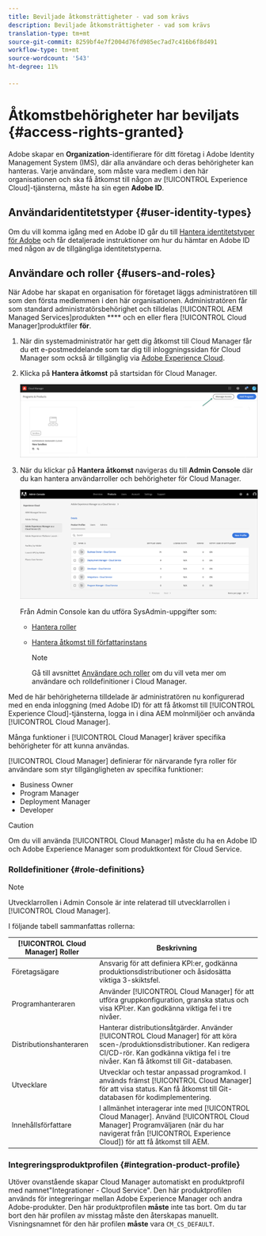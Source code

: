 ```yaml
---
title: Beviljade åtkomsträttigheter - vad som krävs
description: Beviljade åtkomsträttigheter - vad som krävs
translation-type: tm+mt
source-git-commit: 8259bf4e7f2004d76fd985ec7ad7c416b6f8d491
workflow-type: tm+mt
source-wordcount: '543'
ht-degree: 11%

---
```



# Åtkomstbehörigheter har beviljats {#access-rights-granted}

Adobe skapar en **Organization**-identifierare för ditt företag i Adobe Identity Management System (IMS), där alla användare och deras behörigheter kan hanteras. Varje användare, som måste vara medlem i den här organisationen och ska få åtkomst till någon av [!UICONTROL Experience Cloud]-tjänsterna, måste ha sin egen **Adobe ID**.

## Användaridentitetstyper {#user-identity-types}

Om du vill komma igång med en Adobe ID går du till [Hantera identitetstyper för Adobe](https://helpx.adobe.com/enterprise/using/identity.html) och får detaljerade instruktioner om hur du hämtar en Adobe ID med någon av de tillgängliga identitetstyperna.

## Användare och roller {#users-and-roles}

När Adobe har skapat en organisation för företaget läggs administratören till som den första medlemmen i den här organisationen. Administratören får som standard administratörsbehörighet och tilldelas [!UICONTROL AEM Managed Services]produkten **** och en eller flera [!UICONTROL Cloud Manager]produktfiler **för**. 

1. När din systemadministratör har gett dig åtkomst till Cloud Manager får du ett e-postmeddelande som tar dig till inloggningssidan för Cloud Manager som också är tillgänglig via [Adobe Experience Cloud](https://my.cloudmanager.adobe.com/).

1. Klicka på **Hantera åtkomst** på startsidan för Cloud Manager.

   ![](/help/onboarding/getting-access-to-aem-in-cloud/assets/sys-admin5.png)

1. När du klickar på **Hantera åtkomst** navigeras du till **Admin Console** där du kan hantera användarroller och behörigheter för Cloud Manager.

   ![](/help/onboarding/getting-access-to-aem-in-cloud/assets/sys-admin1.png)

   Från Admin Console kan du utföra SysAdmin-uppgifter som:
   * [Hantera roller](https://experienceleague.adobe.com/docs/experience-manager-cloud-service/onboarding/getting-access/navigation.html?lang=en#manage-roles)
   * [Hantera åtkomst till författarinstans](https://experienceleague.adobe.com/docs/experience-manager-cloud-service/onboarding/getting-access/navigation.html?lang=en#manage-access-aem)

      >[!NOTE]
      >Gå till avsnittet [Användare och roller](#users-roles) om du vill veta mer om användare och rolldefinitioner i Cloud Manager.

Med de här behörigheterna tilldelade är administratören nu konfigurerad med en enda inloggning (med Adobe ID) för att få åtkomst till [!UICONTROL Experience Cloud]-tjänsterna, logga in i dina AEM molnmiljöer och använda [!UICONTROL Cloud Manager].

Många funktioner i [!UICONTROL Cloud Manager] kräver specifika behörigheter för att kunna användas.

[!UICONTROL Cloud Manager] definierar för närvarande fyra roller för användare som styr tillgängligheten av specifika funktioner:

* Business Owner
* Program Manager
* Deployment Manager
* Developer

>[!CAUTION]
>Om du vill använda [!UICONTROL Cloud Manager] måste du ha en Adobe ID och Adobe Experience Manager som produktkontext för Cloud Service.

### Rolldefinitioner {#role-definitions}

>[!NOTE]
>
>Utvecklarrollen i Admin Console är inte relaterad till utvecklarrollen i [!UICONTROL Cloud Manager].

I följande tabell sammanfattas rollerna:

| [!UICONTROL Cloud Manager] Roller | Beskrivning |
|--- |--- |
| Företagsägare | Ansvarig för att definiera KPI:er, godkänna produktionsdistributioner och åsidosätta viktiga 3-skiktsfel. |
| Programhanteraren | Använder [!UICONTROL Cloud Manager] för att utföra gruppkonfiguration, granska status och visa KPI:er. Kan godkänna viktiga fel i tre nivåer. |
| Distributionshanteraren | Hanterar distributionsåtgärder. Använder [!UICONTROL Cloud Manager] för att köra scen-/produktionsdistributioner. Kan redigera CI/CD-rör. Kan godkänna viktiga fel i tre nivåer. Kan få åtkomst till Git-databasen. |
| Utvecklare | Utvecklar och testar anpassad programkod. I används främst [!UICONTROL Cloud Manager] för att visa status. Kan få åtkomst till Git-databasen för kodimplementering. |
| Innehållsförfattare | I allmänhet interagerar inte med [!UICONTROL Cloud Manager]. Använd [!UICONTROL Cloud Manager] Programväljaren (när du har navigerat från [!UICONTROL Experience Cloud]) för att få åtkomst till AEM. |

### Integreringsproduktprofilen {#integration-product-profile}

Utöver ovanstående skapar Cloud Manager automatiskt en produktprofil med namnet&quot;Integrationer - Cloud Service&quot;. Den här produktprofilen används för integreringar mellan Adobe Experience Manager och andra Adobe-produkter. Den här produktprofilen **måste** inte tas bort. Om du tar bort den här profilen av misstag måste den återskapas manuellt. Visningsnamnet för den här profilen **måste** vara `CM_CS_DEFAULT`.


